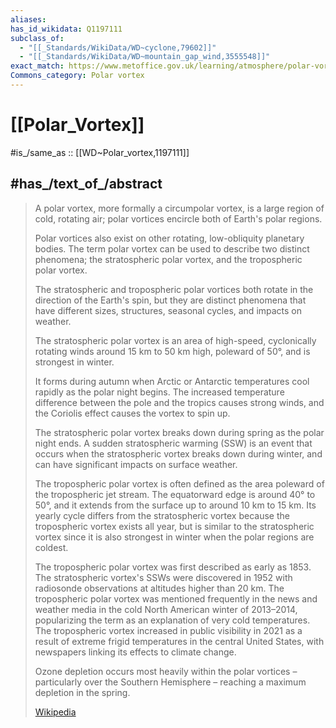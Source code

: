 ```yaml
---
aliases:
has_id_wikidata: Q1197111
subclass_of:
  - "[[_Standards/WikiData/WD~cyclone,79602]]"
  - "[[_Standards/WikiData/WD~mountain_gap_wind,3555548]]"
exact_match: https://www.metoffice.gov.uk/learning/atmosphere/polar-vortex
Commons_category: Polar vortex
---
```


# [[Polar_Vortex]] 

#is_/same_as :: [[WD~Polar_vortex,1197111]] 

## #has_/text_of_/abstract 

> A polar vortex, more formally a circumpolar vortex, is a large region of cold, rotating air; 
> polar vortices encircle both of Earth's polar regions. 
> 
> Polar vortices also exist on other rotating, low-obliquity planetary bodies. 
> The term polar vortex can be used to describe two distinct phenomena; 
> the stratospheric polar vortex, and the tropospheric polar vortex. 
> 
> The stratospheric and tropospheric polar vortices both rotate in the direction of the Earth's spin, 
> but they are distinct phenomena that have different sizes, structures, seasonal cycles, 
> and impacts on weather.
>
> The stratospheric polar vortex is an area of high-speed, cyclonically rotating winds 
> around 15 km to 50 km high, poleward of 50°, and is strongest in winter. 
> 
> It forms during autumn 
> when Arctic or Antarctic temperatures cool rapidly as the polar night begins. 
> The increased temperature difference between the pole and the tropics causes strong winds, 
> and the Coriolis effect causes the vortex to spin up. 
> 
> The stratospheric polar vortex breaks down during spring as the polar night ends. 
> A sudden stratospheric warming (SSW) is an event 
> that occurs when the stratospheric vortex breaks down during winter, 
> and can have significant impacts on surface weather.
>
> The tropospheric polar vortex is often defined as the area poleward of the tropospheric jet stream. The equatorward edge is around 40° to 50°, and it extends from the surface up to around 10 km to 15 km. Its yearly cycle differs from the stratospheric vortex because the tropospheric vortex exists all year, but is similar to the stratospheric vortex since it is also strongest in winter when the polar regions are coldest.
>
> The tropospheric polar vortex was first described as early as 1853. The stratospheric vortex's SSWs were discovered in 1952 with radiosonde observations at altitudes higher than 20 km. The tropospheric polar vortex was mentioned frequently in the news and weather media in the cold North American winter of 2013–2014, popularizing the term as an explanation of very cold temperatures. The tropospheric vortex increased in public visibility in 2021 as a result of extreme frigid temperatures in the central United States, with newspapers linking its effects to climate change.
>
> Ozone depletion occurs most heavily within the polar vortices – particularly over the Southern Hemisphere – reaching a maximum depletion in the spring.
>
> [Wikipedia](https://en.wikipedia.org/wiki/Polar%20vortex) 

